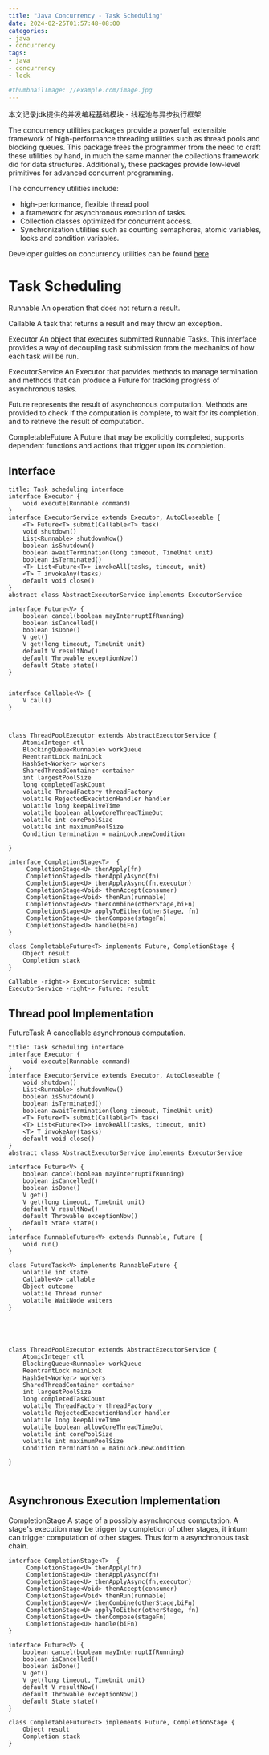 ```yaml
---
title: "Java Concurrency - Task Scheduling"
date: 2024-02-25T01:57:48+08:00
categories:
- java
- concurrency
tags:
- java
- concurrency
- lock

#thumbnailImage: //example.com/image.jpg
---
```

本文记录jdk提供的并发编程基础模块 - 线程池与异步执行框架
<!--more-->


The concurrency utilities packages provide a powerful, extensible framework of high-performance threading utilities such as thread pools and blocking queues. This package frees the programmer from the need to craft these utilities by hand, in much the same manner the collections framework did for data structures. Additionally, these packages provide low-level primitives for advanced concurrent programming.

The concurrency utilities include:
* high-performance, flexible thread pool
* a framework for asynchronous execution of tasks.
* Collection classes optimized for concurrent access.
* Synchronization utilities such as counting semaphores, atomic variables, locks and condition variables. 


Developer guides on concurrency utilities can be found [here](https://docs.oracle.com/en/java/javase/21/core/concurrency.html#GUID-59C16A2D-57CE-4C83-9D6F-91A48E01E3C6)

<!--more-->

# Task Scheduling

Runnable An operation that does not return a result.

Callable A task that returns a result and may throw an exception.

Executor An object that executes submitted Runnable Tasks. This interface provides a way of decoupling task submission from the mechanics of how each task will be run.

ExecutorService An Executor that provides methods to manage termination and methods that can produce a Future for tracking progress of asynchronous tasks.

Future represents the result of asynchronous computation. Methods are provided to check if the computation is complete, to wait for its completion. and to retrieve the result of computation.

CompletableFuture A Future that may be explicitly completed, supports dependent functions and actions that trigger upon its completion.


## Interface

```plantuml
title: Task scheduling interface
interface Executor {
    void execute(Runnable command)
}
interface ExecutorService extends Executor, AutoCloseable {
    <T> Future<T> submit(Callable<T> task)
    void shutdown()
    List<Runnable> shutdownNow()
    boolean isShutdown()
    boolean awaitTermination(long timeout, TimeUnit unit)
    boolean isTerminated()
    <T> List<Future<T>> invokeAll(tasks, timeout, unit)
    <T> T invokeAny(tasks)
    default void close()
}
abstract class AbstractExecutorService implements ExecutorService

interface Future<V> {
    boolean cancel(boolean mayInterruptIfRunning)
    boolean isCancelled()
    boolean isDone()
    V get() 
    V get(long timeout, TimeUnit unit)
    default V resultNow() 
    default Throwable exceptionNow()
    default State state()
}


interface Callable<V> {
    V call()
}



class ThreadPoolExecutor extends AbstractExecutorService {
    AtomicInteger ctl
    BlockingQueue<Runnable> workQueue
    ReentrantLock mainLock
    HashSet<Worker> workers
    SharedThreadContainer container
    int largestPoolSize
    long completedTaskCount
    volatile ThreadFactory threadFactory
    volatile RejectedExecutionHandler handler
    volatile long keepAliveTime
    volatile boolean allowCoreThreadTimeOut
    volatile int corePoolSize
    volatile int maximumPoolSize
    Condition termination = mainLock.newCondition

}

interface CompletionStage<T>  {
     CompletionStage<U> thenApply(fn)
     CompletionStage<U> thenApplyAsync(fn)
     CompletionStage<U> thenApplyAsync(fn,executor)
     CompletionStage<Void> thenAccept(consumer)
     CompletionStage<Void> thenRun(runnable)
     CompletionStage<V> thenCombine(otherStage,biFn)
     CompletionStage<U> applyToEither(otherStage, fn)
     CompletionStage<U> thenCompose(stageFn)
     CompletionStage<U> handle(biFn)
}

class CompletableFuture<T> implements Future, CompletionStage {
    Object result
    Completion stack
}

Callable -right-> ExecutorService: submit
ExecutorService -right-> Future: result

```

## Thread pool Implementation

FutureTask A cancellable asynchronous computation. 

```plantuml
title: Task scheduling interface
interface Executor {
    void execute(Runnable command)
}
interface ExecutorService extends Executor, AutoCloseable {
    void shutdown()
    List<Runnable> shutdownNow()
    boolean isShutdown()
    boolean isTerminated()
    boolean awaitTermination(long timeout, TimeUnit unit)
    <T> Future<T> submit(Callable<T> task)
    <T> List<Future<T>> invokeAll(tasks, timeout, unit)
    <T> T invokeAny(tasks)
    default void close()
}
abstract class AbstractExecutorService implements ExecutorService

interface Future<V> {
    boolean cancel(boolean mayInterruptIfRunning)
    boolean isCancelled()
    boolean isDone()
    V get() 
    V get(long timeout, TimeUnit unit)
    default V resultNow() 
    default Throwable exceptionNow()
    default State state()
}
interface RunnableFuture<V> extends Runnable, Future {
    void run()
}

class FutureTask<V> implements RunnableFuture {
    volatile int state
    Callable<V> callable
    Object outcome
    volatile Thread runner
    volatile WaitNode waiters
}





class ThreadPoolExecutor extends AbstractExecutorService {
    AtomicInteger ctl
    BlockingQueue<Runnable> workQueue
    ReentrantLock mainLock
    HashSet<Worker> workers
    SharedThreadContainer container
    int largestPoolSize
    long completedTaskCount
    volatile ThreadFactory threadFactory
    volatile RejectedExecutionHandler handler
    volatile long keepAliveTime
    volatile boolean allowCoreThreadTimeOut
    volatile int corePoolSize
    volatile int maximumPoolSize
    Condition termination = mainLock.newCondition

}



```

## Asynchronous Execution Implementation

CompletionStage A stage of a possibly asynchronous computation. 
A stage's execution may be trigger by completion of other stages, it inturn can trigger computation of other stages. Thus form a asynchronous task chain.

```plantuml
interface CompletionStage<T>  {
     CompletionStage<U> thenApply(fn)
     CompletionStage<U> thenApplyAsync(fn)
     CompletionStage<U> thenApplyAsync(fn,executor)
     CompletionStage<Void> thenAccept(consumer)
     CompletionStage<Void> thenRun(runnable)
     CompletionStage<V> thenCombine(otherStage,biFn)
     CompletionStage<U> applyToEither(otherStage, fn)
     CompletionStage<U> thenCompose(stageFn)
     CompletionStage<U> handle(biFn)
}

interface Future<V> {
    boolean cancel(boolean mayInterruptIfRunning)
    boolean isCancelled()
    boolean isDone()
    V get() 
    V get(long timeout, TimeUnit unit)
    default V resultNow() 
    default Throwable exceptionNow()
    default State state()
}

class CompletableFuture<T> implements Future, CompletionStage {
    Object result
    Completion stack
}
```
